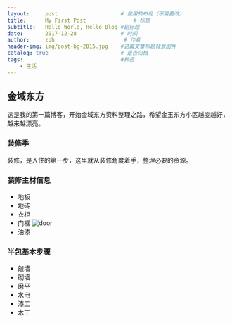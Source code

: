 ```yaml
---
layout:     post                    # 使用的布局（不需要改）
title:      My First Post               # 标题 
subtitle:   Hello World, Hello Blog #副标题
date:       2017-12-28              # 时间
author:     zbh                      # 作者
header-img: img/post-bg-2015.jpg    #这篇文章标题背景图片
catalog: true                       # 是否归档
tags:                               #标签
    - 生活
---
```


## 金域东方
  这是我的第一篇博客，开始金域东方资料整理之路，希望金玉东方小区越变越好，越来越漂亮。

### 装修季
  装修，是入住的第一步，这里就从装修角度着手，整理必要的资源。

### 装修主材信息
* 地板
* 地砖
* 衣柜
* 门框
  ![door](https://github.com/zbhddt/zbhddt.github.io/raw/master/img/mu/men1.jpg)
* 油漆

### 半包基本步骤
* 敲墙
* 砌墙
* 磨平
* 水电
* 漆工
* 木工
